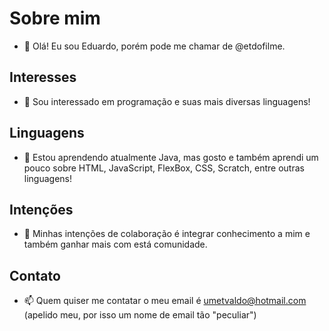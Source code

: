 # Sobre mim 

- 👋 Olá! Eu sou Eduardo, porém pode me chamar de @etdofilme.
## Interesses
- 👀 Sou interessado em programação e suas mais diversas linguagens!
## Linguagens
- 🌱 Estou aprendendo atualmente Java, mas gosto e também aprendi um pouco sobre HTML, JavaScript, FlexBox, CSS, Scratch, entre outras linguagens!
## Intenções
- 💞️ Minhas intenções de colaboração é integrar conhecimento a mim e também ganhar mais com está comunidade.
## Contato
- 📫 Quem quiser me contatar o meu email é umetvaldo@hotmail.com (apelido meu, por isso um nome de email tão "peculiar")

<!---
etdofilme/etdofilme is a ✨ special ✨ repository because its `README.md` (this file) appears on your GitHub profile.
You can click the Preview link to take a look at your changes.
--->
